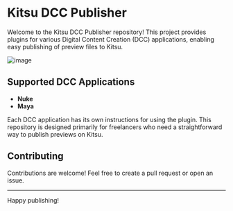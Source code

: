 # Kitsu DCC Publisher

Welcome to the Kitsu DCC Publisher repository! This project provides plugins for various Digital Content Creation (DCC) applications, enabling easy publishing of preview files to Kitsu. 

![image](https://github.com/user-attachments/assets/a8d421cb-8fda-46c3-a131-8318e0f6757d)


## Supported DCC Applications


- **Nuke**
- **Maya**

Each DCC application has its own instructions for using the plugin. This repository is designed primarily for freelancers who need a straightforward way to publish previews on Kitsu.

## Contributing

Contributions are welcome! Feel free to create a pull request or open an issue.

---

Happy publishing!
